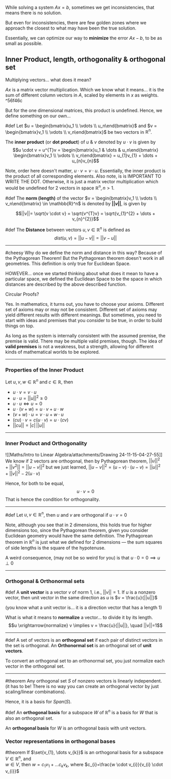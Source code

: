 While solving a system $Ax=b$, sometimes we get inconsistencies, that means there is no solution.

But even for inconsistencies, there are few golden zones where we approach the closest to what may have been the true solution.

Essentially, we can optimize our way to **minimize** the error $Ax-b$, to be as small as possible.

## Inner Product, length, orthogonality & orthogonal set 

Multiplying vectors... what does it mean?

$Ax$ is a matrix vector multiplication. Which we know what it means... it is the sum of different column vectors in $A$, scaled by elements in $x$ as weights. ^56f46c

But for the one dimensional matrices, this product is undefined. Hence, we define something on our own...

#def 
Let $u = \begin{bmatrix}u_1 \\ \vdots \\ u_n\end{bmatrix}$ and $v = \begin{bmatrix}v_1 \\ \vdots \\ v_n\end{bmatrix}$ be two vectors in $\mathbb{R}^{n}$.

The **inner product** (or **dot product**) of $u$ & $v$ denoted by $u \cdot v$ is given by $$u \cdot v = u^{T}v = \begin{bmatrix}u_1 & \dots & u_n\end{bmatrix} \begin{bmatrix}v_1 \\ \vdots \\ v_n\end{bmatrix} = u_{1}v_{1} + \dots + u_{n}v_{n}$$

Note, order here doesn't matter, $u \cdot v=v \cdot u$.
Essentially, the inner product is the product of all corresponding elements.
Also note, is is IMPORTANT TO WRITE THE DOT. Otherwise, it is just a matrix vector multiplication which would be undefined for 2 vectors in space $\mathbb{R}^{n}, n>1$.

#def 
The **norm (length)** of the vector $v = \begin{bmatrix}v_1 \\ \vdots \\ v_n\end{bmatrix} \in \mathbb{R}^n$ is denoted by **$||v||$**, is given by

$$||v||= \sqrt{v \cdot v} = \sqrt{v^{T}v} = \sqrt{v_{1}^{2} + \dots + v_{n}^{2}}$$


#def 
The **Distance** between vectors $u, v \in \mathbb{R}^{n}$ is defined as 
$$dist(u,v) = ||u-v|| = ||v-u||$$

---
#cheesy 
Why do we define the norm and distance in this way? Because of the Pythagorean Theorem! But the Pythagorean theorem doesn't work in all geometries. This definition is only true for Euclidean Space.

HOWEVER... once we started thinking about what does it mean to have a particular space, we defined the Euclidean Space to be the space in which distances are described by the above described function.

Circular Proofs?

Yes. 
In mathematics, it turns out, you have to choose your axioms. Different set of axioms may or may not be consistent. Different set of axioms may yield different results with different meanings. But sometimes, you need to start with ideas and premises that you consider to be true, in order to build things on top.

As long as the system is internally consistent with the assumed premise, the premise is valid. There may be multiple valid premises, though.
The idea of **valid premises** is not a weakness, but a strength, allowing for different kinds of mathematical worlds to be explored.

---
### Properties of the Inner Product 
Let $u,v,w \in \mathbb{R}^{n}$ and $c \in \mathbb{R}$, then
- $u \cdot v = v \cdot u$
- $u \cdot u = ||u||^{2} \geq 0$
- $u \cdot u \iff u = 0$
- $u \cdot (v+w) = u \cdot v + u \cdot w$
- $(v + w) \cdot u = v \cdot u + w \cdot u$
- $(cu) \cdot v = c(u \cdot v) = u\cdot(cv)$
- $||cu||=|c|\,||u||$
---
### Inner Product and Orthogonality 
![[Maths/Intro to Linear Algebra/attachments/Drawing 24-11-15-04-27-55]]
We know if 2 vectors are orthogonal, then by Pythagorean theorem,
$||u||^{2}+ ||v^{2}|| = ||u-v||^{2}$ but we just learned, $||u-v||^{2} = (u-v)\cdot(u-v) = ||u||^{2} + ||v||^{2} - 2(u \cdot v)$

Hence, for both to be equal, $$u \cdot v = 0$$
That is hence the condition for orthogonality.

---
#def 
Let $u, v \in \mathbb{R}^{n}$, then $u$ and $v$ are orthogonal if $u \cdot v = 0$

Note, although you see that in 2 dimensions, this holds true for higher dimensions too, since the Pythagorean theorem, given you consider Euclidean geometry would have the same definition. The Pythagorean theorem in $\mathbb{R}^{n}$ is just what we defined for 2 dimensions — the sum squares of side lengths is the square of the hypotenuse.

A weird consequence, (may not be so weird for you) is that $u \cdot 0 = 0 \implies u \perp 0$

---
### Orthogonal & Orthonormal sets 
#def 
A **unit vector** is a vector $v$ of norm $1$, i.e., $||v||=1$.
If $u$ is a nonzero vector, then unit vector in the same direction as $u$ is $v = \frac{u}{||u||}$

(you know what a unit vector is… it is a direction vector that has a length 1)

What is what it means to **normalize** a vector… to divide it by its length.
$$u \xrightarrow{normalize} v \implies v = \frac{u}{||u||}, \quad ||v||=1$$

---
#def 
A set of vectors is an **orthogonal set** if each pair of distinct vectors in the set is orthogonal.
An **Orthonormal set** is an orthogonal set of **unit vectors**.

To convert an orthogonal set to an orthonormal set, you just normalize each vector in the orthogonal set.

---
#theorem Any orthogonal set $S$ of nonzero vectors is linearly independent. 
(it has to be! There is no way you can create an orthogonal vector by just scaling/linear combinations).

Hence, it is a basis for $Span(S)$.


#def 
An **orthogonal basis** for a subspace $W$ of $\mathbb{R}^n$ is a basis for $W$ that is also an orthogonal set.

An **orthogonal basis** for $W$ is an orthogonal basis with unit vectors.

### Vector representations in orthogonal bases 

#theorem If $\set{v_{1}, \dots v_{k}}$ is an orthogonal basis for a subspace $V \in \mathbb{R}^{n}$, and  
$w \in V$, then $w = c_{1}v_{1} + \dots c_{k}v_{k}$, where $c_{i}=\frac{w \cdot v_{i}}{v_{i} \cdot v_{i}}$

